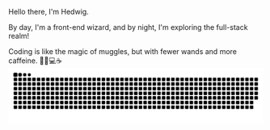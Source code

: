 
Hello there, I'm Hedwig.

By day, I'm a front-end wizard, and by night, I'm exploring the full-stack realm!

Coding is like the magic of muggles, but with fewer wands and more caffeine. 🧙‍♀️💻☕
<picture>
  <source media="(prefers-color-scheme: dark)" srcset="https://raw.githubusercontent.com/Hedwig-Fang/Hedwig-Fang/output/github-snake-dark.svg">
  <source media="(prefers-color-scheme: light)" srcset="https://raw.githubusercontent.com/Hedwig-Fang/Hedwig-Fang/output/github-snake.svg">
  <img alt="github contribution grid snake animation" src="https://raw.githubusercontent.com/Hedwig-Fang/Hedwig-Fang/output/github-snake.svg">
</picture>
